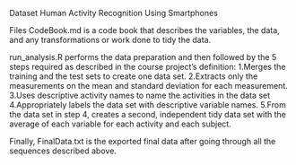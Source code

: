 Dataset
Human Activity Recognition Using Smartphones

Files
CodeBook.md is a code book that describes the variables, the data, and any transformations or work done to tidy the data.

run_analysis.R performs the data preparation and then followed by the 5 steps required as described in the course project’s definition:
1.Merges the training and the test sets to create one data set.
2.Extracts only the measurements on the mean and standard deviation for each measurement.
3.Uses descriptive activity names to name the activities in the data set
4.Appropriately labels the data set with descriptive variable names.
5.From the data set in step 4, creates a second, independent tidy data set with the average of each variable for each activity and each subject.

Finally, FinalData.txt is the exported final data after going through all the sequences described above.
